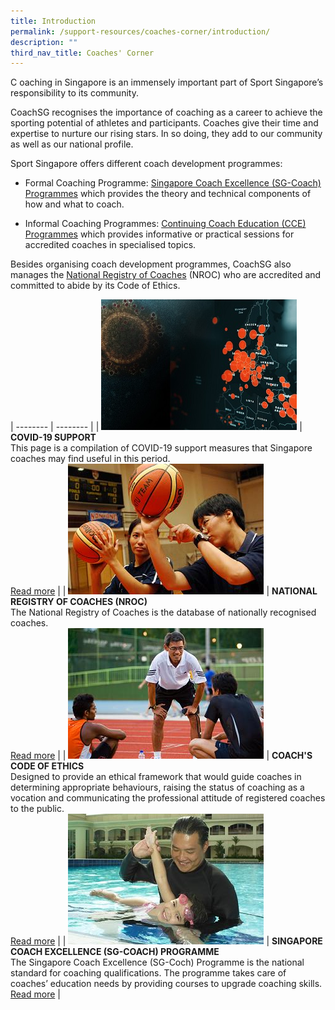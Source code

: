 ```yaml
---
title: Introduction
permalink: /support-resources/coaches-corner/introduction/
description: ""
third_nav_title: Coaches' Corner
---
```

C
oaching in Singapore is an immensely important part of Sport Singapore’s responsibility to its community. 

CoachSG recognises the importance of coaching as a career to achieve the sporting potential of athletes and participants. Coaches give their time and expertise to nurture our rising stars. In so doing, they add to our community as well as our national profile. 

Sport Singapore offers different coach development programmes:

*   Formal Coaching Programme: [Singapore Coach Excellence (SG-Coach) Programmes](/support/coaches-corner/singapore-coach-excellence-sg-coach-programme/) which provides the theory and technical components of how and what to coach. 
    
*   Informal Coaching Programmes: [Continuing Coach Education (CCE) Programmes](/support/coaches-corner/continuing-coach-development/) which provides informative or practical sessions for accredited coaches in specialised topics. 
    
Besides organising coach development programmes, CoachSG also manages the [National Registry of Coaches](/support/activesg-programme-partnership/nroc-sports/) (NROC) who are accredited and committed to abide by its Code of Ethics.


| -------- | -------- |
| ![](/images/Support/Covid%2019/covid19-support.jpeg) | **COVID-19 SUPPORT**<br>This page is a compilation of COVID-19 support measures that Singapore coaches may find useful in this period.<br>[Read more](/support-resources/covid-19/covid-19-support/)     |
| ![](/images/Support/Coache's%20Corner/basketball.jpeg)  | **NATIONAL REGISTRY OF COACHES (NROC)**<br>The National Registry of Coaches is the database of nationally recognised coaches.<br>[Read more](/support-resources/activesg-programme-partnership/nroc-sports/)     |
| ![](/images/Support/Coache's%20Corner/athletics2.jpeg) | **COACH'S CODE OF ETHICS**<br>Designed to provide an ethical framework that would guide coaches in determining appropriate behaviours, raising the status of coaching as a vocation and communicating the professional attitude of registered coaches to the public.<br>[Read more](/support-resources/coaches-corner/coachs-code-of-ethics/)     |
| ![](/images/Support/Coache's%20Corner/swimming.jpeg) | **SINGAPORE COACH EXCELLENCE (SG-COACH) PROGRAMME**<br>The Singapore Coach Excellence (SG-Coch) Programme is the national standard for coaching qualifications. The programme takes care of coaches’ education needs by providing courses to upgrade coaching skills.<br>[Read more](/support-resources/coaches-corner/singapore-coach-excellence-sg-coach-programme/)     |
